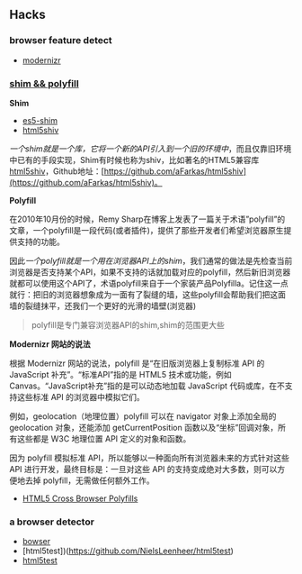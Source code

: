 ## Hacks

### browser feature detect

+   [modernizr](https://modernizr.com/)



### [shim && polyfill](http://www.2ality.com/2011/12/shim-vs-polyfill.html)

**Shim**

+   [es5-shim](https://github.com/es-shims/es5-shim/blob/master/es5-shim.js)
+   [html5shiv](https://github.com/aFarkas/html5shiv)

*一个shim就是一个库，它将一个新的API引入到一个旧的环境中*，而且仅靠旧环境中已有的手段实现，Shim有时候也称为shiv，比如著名的HTML5兼容库[html5shiv](http://www.uedsc.com/use-html5-for-ie.html)，Github地址：[https://github.com/aFarkas/html5shiv](https://github.com/aFarkas/html5shiv)。

**Polyfill**

在2010年10月份的时候，Remy Sharp在博客上发表了一篇关于术语”polyfill”的文章，一个polyfill是一段代码(或者插件)，提供了那些开发者们希望浏览器原生提供支持的功能。

因此*一个polyfill就是一个用在浏览器API上的shim*，我们通常的做法是先检查当前浏览器是否支持某个API，如果不支持的话就加载对应的polyfill，然后新旧浏览器就都可以使用这个API了，术语polyfill来自于一个家装产品Polyfilla。记住这一点就行：把旧的浏览器想象成为一面有了裂缝的墙，这些polyfill会帮助我们把这面墙的裂缝抹平，还我们一个更好的光滑的墙壁(浏览器)

>polyfill是专门兼容浏览器API的shim,shim的范围更大些

**Modernizr 网站的说法**

根据 Modernizr 网站的说法，polyfill 是“在旧版浏览器上复制标准 API 的 JavaScript 补充”。“标准API”指的是 HTML5 技术或功能，例如 Canvas。“JavaScript补充”指的是可以动态地加载 JavaScript 代码或库，在不支持这些标准 API 的浏览器中模拟它们。

例如，geolocation（地理位置）polyfill 可以在 navigator 对象上添加全局的 geolocation 对象，还能添加 getCurrentPosition 函数以及“坐标”回调对象，所有这些都是 W3C 地理位置 API 定义的对象和函数。

因为 polyfill 模拟标准 API，所以能够以一种面向所有浏览器未来的方式针对这些 API 进行开发，最终目标是：一旦对这些 API 的支持变成绝对大多数，则可以方便地去掉 polyfill，无需做任何额外工作。

+   [HTML5 Cross Browser Polyfills](https://github.com/Modernizr/Modernizr/wiki/HTML5-Cross-browser-Polyfills)


### a browser detector

+   [bowser](https://github.com/ded/bowser)
+   [html5test])(https://github.com/NielsLeenheer/html5test)
+   [html5test](http://html5test.com/results/desktop.html)
